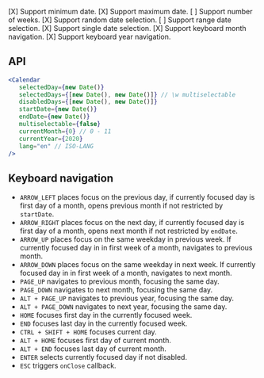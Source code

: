 [X] Support minimum date.
[X] Support maximum date.
[ ] Support number of weeks.
[X] Support random date selection.
[ ] Support range date selection.
[X] Support single date selection.
[X] Support keyboard month navigation.
[X] Support keyboard year navigation.


## API

```jsx
<Calendar 
   selectedDay={new Date()}
   selectedDays={[new Date(), new Date()]} // \w multiselectable
   disabledDays={[new Date(), new Date()]}
   startDate={new Date()}
   endDate={new Date()}
   multiselectable={false}
   currentMonth={0} // 0 - 11
   currentYear={2020}
   lang="en" // ISO-LANG
/>
```

## Keyboard navigation

- `ARROW_LEFT` places focus on the previous day, if currently focused day is first day of a month,
opens previous month if not restricted by `startDate`.
- `ARROW_RIGHT` places focus on the next day, if currently focused day is first day of a month,
opens next month if not restricted by `endDate`.
- `ARROW_UP` places focus on the same weekday in previous week. If currently focused day in in first week of a month, navigates to previous month.
- `ARROW_DOWN` places focus on the same weekday in next week. If currently focused day in in first week of a month, navigates to next month.
- `PAGE_UP` navigates to previous month, focusing the same day.
- `PAGE_DOWN` navigates to next month, focusing the same day.
- `ALT + PAGE_UP` navigates to previous year, focusing the same day.
- `ALT + PAGE_DOWN` navigates to next year, focusing the same day.
- `HOME` focuses first day in the currently focused week.
- `END` focuses last day in the currently focused week.
- `CTRL + SHIFT + HOME` focuses current day.
- `ALT + HOME` focuses first day of current month.
- `ALT + END` focuses last day of current month.
- `ENTER` selects currently focused day if not disabled.
- `ESC` triggers `onClose` callback.